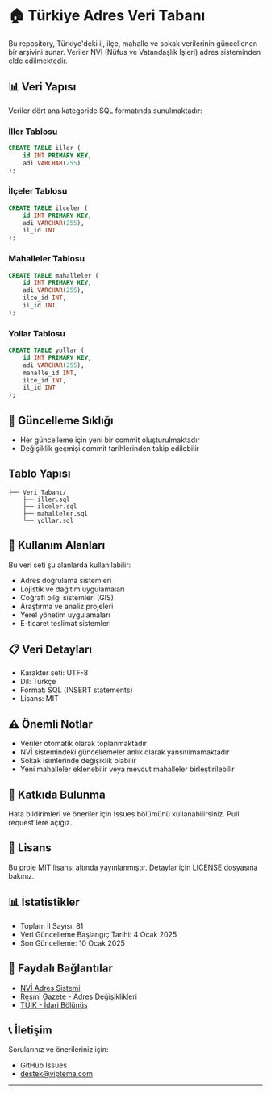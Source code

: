 # 🏠 Türkiye Adres Veri Tabanı

Bu repository, Türkiye'deki il, ilçe, mahalle ve sokak verilerinin güncellenen bir arşivini sunar. Veriler NVİ (Nüfus ve Vatandaşlık İşleri) adres sisteminden elde edilmektedir.

## 📊 Veri Yapısı

Veriler dört ana kategoride SQL formatında sunulmaktadır:

### İller Tablosu
```sql
CREATE TABLE iller (
    id INT PRIMARY KEY,
    adi VARCHAR(255)
);
```

### İlçeler Tablosu
```sql
CREATE TABLE ilceler (
    id INT PRIMARY KEY,
    adi VARCHAR(255),
    il_id INT
);
```

### Mahalleler Tablosu
```sql
CREATE TABLE mahalleler (
    id INT PRIMARY KEY,
    adi VARCHAR(255),
    ilce_id INT,
    il_id INT
);
```

### Yollar Tablosu
```sql
CREATE TABLE yollar (
    id INT PRIMARY KEY,
    adi VARCHAR(255),
    mahalle_id INT,
    ilce_id INT,
    il_id INT
);
```

## 📅 Güncelleme Sıklığı

- Her güncelleme için yeni bir commit oluşturulmaktadır
- Değişiklik geçmişi commit tarihlerinden takip edilebilir

## Tablo Yapısı

```
├── Veri Tabanı/
    ├── iller.sql
    ├── ilceler.sql
    ├── mahalleler.sql
    └── yollar.sql
```

## 🎯 Kullanım Alanları

Bu veri seti şu alanlarda kullanılabilir:

- Adres doğrulama sistemleri
- Lojistik ve dağıtım uygulamaları
- Coğrafi bilgi sistemleri (GIS)
- Araştırma ve analiz projeleri
- Yerel yönetim uygulamaları
- E-ticaret teslimat sistemleri

## 📋 Veri Detayları

- Karakter seti: UTF-8
- Dil: Türkçe
- Format: SQL (INSERT statements)
- Lisans: MIT

## ⚠️ Önemli Notlar

- Veriler otomatik olarak toplanmaktadır
- NVİ sistemindeki güncellemeler anlık olarak yansıtılmamaktadır
- Sokak isimlerinde değişiklik olabilir
- Yeni mahalleler eklenebilir veya mevcut mahalleler birleştirilebilir

## 🤝 Katkıda Bulunma

Hata bildirimleri ve öneriler için Issues bölümünü kullanabilirsiniz. Pull request'lere açığız.

## 📜 Lisans

Bu proje MIT lisansı altında yayınlanmıştır. Detaylar için [LICENSE](LICENSE) dosyasına bakınız.

## 📊 İstatistikler

- Toplam İl Sayısı: 81
- Veri Güncelleme Başlangıç Tarihi: 4 Ocak 2025
- Son Güncelleme: 10 Ocak 2025

## 🔗 Faydalı Bağlantılar

- [NVİ Adres Sistemi](https://adres.nvi.gov.tr)
- [Resmi Gazete - Adres Değişiklikleri](https://www.resmigazete.gov.tr)
- [TÜİK - İdari Bölünüş](https://www.tuik.gov.tr)

## 📞 İletişim

Sorularınız ve önerileriniz için:
- GitHub Issues
- destek@viptema.com

---

